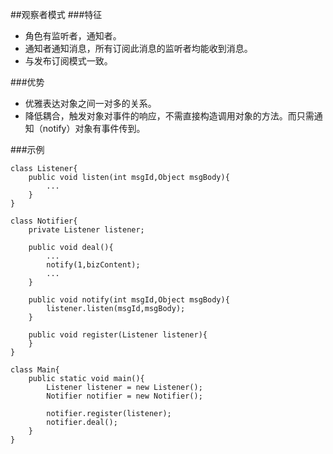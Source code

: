 ##观察者模式
###特征
* 角色有监听者，通知者。
* 通知者通知消息，所有订阅此消息的监听者均能收到消息。
* 与发布订阅模式一致。

###优势
* 优雅表达对象之间一对多的关系。
* 降低耦合，触发对象对事件的响应，不需直接构造调用对象的方法。而只需通知（notify）对象有事件传到。

###示例

	class Listener{
		public void listen(int msgId,Object msgBody){
			...
		}
	}
	
	class Notifier{
		private Listener listener;
		
		public void deal(){
			...
			notify(1,bizContent);
			...
		}
		
		public void notify(int msgId,Object msgBody){
			listener.listen(msgId,msgBody);
		}
		
		public void register(Listener listener){
		}
	}
	
	class Main{
		public static void main(){
			Listener listener = new Listener();
			Notifier notifier = new Notifier();
			
			notifier.register(listener);
			notifier.deal();
		}
	}
